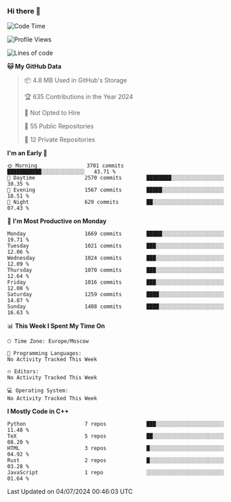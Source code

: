### Hi there 👋

<!--
**SemenMartynov/SemenMartynov** is a ✨ _special_ ✨ repository because its `README.md` (this file) appears on your GitHub profile.

Here are some ideas to get you started:

- 🔭 I’m currently working on ...
- 🌱 I’m currently learning ...
- 👯 I’m looking to collaborate on ...
- 🤔 I’m looking for help with ...
- 💬 Ask me about ...
- 📫 How to reach me: ...
- 😄 Pronouns: ...
- ⚡ Fun fact: ...
-->

<!--START_SECTION:waka-->
![Code Time](http://img.shields.io/badge/Code%20Time-0%20secs-blue)

![Profile Views](http://img.shields.io/badge/Profile%20Views-2-blue)

![Lines of code](https://img.shields.io/badge/From%20Hello%20World%20I%27ve%20Written-6.8%20million%20lines%20of%20code-blue)

**🐱 My GitHub Data** 

> 📦 4.8 MB Used in GitHub's Storage 
 > 
> 🏆 635 Contributions in the Year 2024
 > 
> 🚫 Not Opted to Hire
 > 
> 📜 55 Public Repositories 
 > 
> 🔑 12 Private Repositories 
 > 
**I'm an Early 🐤** 

```text
🌞 Morning                3701 commits        ███████████░░░░░░░░░░░░░░   43.71 % 
🌆 Daytime                2570 commits        ████████░░░░░░░░░░░░░░░░░   30.35 % 
🌃 Evening                1567 commits        █████░░░░░░░░░░░░░░░░░░░░   18.51 % 
🌙 Night                  629 commits         ██░░░░░░░░░░░░░░░░░░░░░░░   07.43 % 
```
📅 **I'm Most Productive on Monday** 

```text
Monday                   1669 commits        █████░░░░░░░░░░░░░░░░░░░░   19.71 % 
Tuesday                  1021 commits        ███░░░░░░░░░░░░░░░░░░░░░░   12.06 % 
Wednesday                1024 commits        ███░░░░░░░░░░░░░░░░░░░░░░   12.09 % 
Thursday                 1070 commits        ███░░░░░░░░░░░░░░░░░░░░░░   12.64 % 
Friday                   1016 commits        ███░░░░░░░░░░░░░░░░░░░░░░   12.00 % 
Saturday                 1259 commits        ████░░░░░░░░░░░░░░░░░░░░░   14.87 % 
Sunday                   1408 commits        ████░░░░░░░░░░░░░░░░░░░░░   16.63 % 
```


📊 **This Week I Spent My Time On** 

```text
🕑︎ Time Zone: Europe/Moscow

💬 Programming Languages: 
No Activity Tracked This Week

🔥 Editors: 
No Activity Tracked This Week

💻 Operating System: 
No Activity Tracked This Week
```

**I Mostly Code in C++** 

```text
Python                   7 repos             ███░░░░░░░░░░░░░░░░░░░░░░   11.48 % 
TeX                      5 repos             ██░░░░░░░░░░░░░░░░░░░░░░░   08.20 % 
HTML                     3 repos             █░░░░░░░░░░░░░░░░░░░░░░░░   04.92 % 
Rust                     2 repos             █░░░░░░░░░░░░░░░░░░░░░░░░   03.28 % 
JavaScript               1 repo              ░░░░░░░░░░░░░░░░░░░░░░░░░   01.64 % 
```




 Last Updated on 04/07/2024 00:46:03 UTC
<!--END_SECTION:waka-->